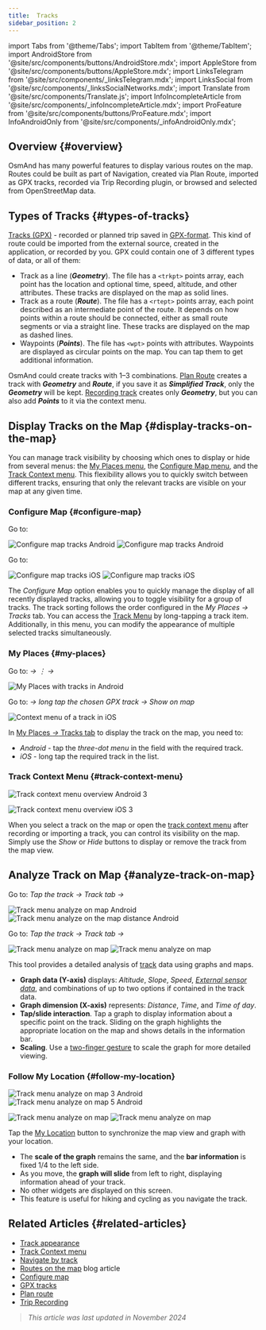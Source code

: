 ```yaml
---
title:  Tracks
sidebar_position: 2
---
```


import Tabs from '@theme/Tabs';
import TabItem from '@theme/TabItem';
import AndroidStore from '@site/src/components/buttons/AndroidStore.mdx';
import AppleStore from '@site/src/components/buttons/AppleStore.mdx';
import LinksTelegram from '@site/src/components/_linksTelegram.mdx';
import LinksSocial from '@site/src/components/_linksSocialNetworks.mdx';
import Translate from '@site/src/components/Translate.js';
import InfoIncompleteArticle from '@site/src/components/_infoIncompleteArticle.mdx';
import ProFeature from '@site/src/components/buttons/ProFeature.mdx';
import InfoAndroidOnly from '@site/src/components/_infoAndroidOnly.mdx';


## Overview {#overview}

OsmAnd has many powerful features to display various routes on the map. Routes could be built as part of Navigation, created via Plan Route, imported as GPX tracks, recorded via Trip Recording plugin, or browsed and selected from OpenStreetMap data.


## Types of Tracks {#types-of-tracks}

[Tracks (GPX)](#display-tracks-on-the-map) - recorded or planned trip saved in [GPX-format](https://en.wikipedia.org/wiki/GPS_Exchange_Format). This kind of route could be imported from the external source, created in the application, or recorded by you. GPX could contain one of 3 different types of data, or all of them:

- Track as a line (***Geometry***). The file has a ```<trkpt>``` points array, each point has the location and optional time, speed, altitude, and other attributes. These tracks are displayed on the map as solid lines.
- Track as a route (***Route***). The file has a ```<rtept>``` points array, each point described as an intermediate point of the route. It depends on how points within a route should be connected, either as small route segments or via a straight line. These tracks are displayed on the map as dashed lines.
- Waypoints (***Points***). The file has ```<wpt>``` points with attributes. Waypoints are displayed as circular points on the map. You can tap them to get additional information.

OsmAnd could create tracks with 1–3 combinations. [Plan Route](../../plan-route/create-route.md) creates a track with ***Geometry*** and ***Route***, if you save it as ***Simplified Track***, only the ***Geometry*** will be kept. [Recording track](../../plugins/trip-recording.md#new-track-recording) creates only ***Geometry***, but you can also add ***Points*** to it via the context menu.


## Display Tracks on the Map {#display-tracks-on-the-map}

You can manage track visibility by choosing which ones to display or hide from several menus: the [My Places menu](#my-places), the [Configure Map menu](#configure-map), and the [Track Context menu](#track-context-menu). This flexibility allows you to quickly switch between different tracks, ensuring that only the relevant tracks are visible on your map at any given time.

### Configure Map {#configure-map}

<Tabs groupId="operating-systems">

<TabItem value="android" label="Android">

Go to: *<Translate android="true" ids="shared_string_menu,configure_map,shared_string_show,show_gpx"/>*

![Configure map tracks Android](@site/static/img/map/tracks_and_routes/tracks_and_routes_display_1_andr.png)   ![Configure map tracks Android](@site/static/img/map/tracks_and_routes/tracks_and_routes_display_andr.png)  

</TabItem>

<TabItem value="ios" label="iOS">

Go to: *<Translate ios="true" ids="shared_string_menu,configure_map,shared_string_gpx_tracks"/>*

![Configure map tracks iOS](@site/static/img/personal/tracks/follow_track_1_ios.png)  ![Configure map tracks iOS](@site/static/img/personal/tracks/configure_map_track_menu_ios.png)

</TabItem>

</Tabs>

The *Configure Map* option enables you to quickly manage the display of all recently displayed tracks, allowing you to toggle visibility for a group of tracks. The track sorting follows the order configured in the *My Places → Tracks* tab. You can access the [Track Menu](../../personal/tracks/manage-tracks.md#track-menu) by long-tapping a track item. Additionally, in this menu, you can modify the appearance of multiple selected tracks simultaneously.

### My Places {#my-places}

<Tabs groupId="operating-systems">

<TabItem value="android" label="Android">

Go to: *<Translate android="true" ids="shared_string_menu,shared_string_my_places,shared_string_gpx_files"/> → &#8942; → <Translate android="true" ids="shared_string_show_on_map"/>*

![My Places with tracks in Android](@site/static/img/personal/tracks/one_track_menu_andr.png)

</TabItem>

<TabItem value="ios" label="iOS">

Go to: *<Translate ios="true" ids="shared_string_menu,shared_string_my_places,shared_string_gpx_tracks"/> → long tap the chosen GPX track → Show on map*

![Context menu of a track in iOS](@site/static/img/personal/tracks/one_track_menu_ios.png)

</TabItem>

</Tabs>

In [My Places *→* Tracks tab](../../personal/tracks/manage-tracks.md#manage-tracks) to display the track on the map, you need to:

- *Android* - tap the *three-dot menu* in the field with the required track.
- *iOS* - long tap the required track in the list.


### Track Context Menu {#track-context-menu}

<Tabs groupId="operating-systems">

<TabItem value="android" label="Android">

![Track context menu overview Android 3](@site/static/img/personal/tracks/track_context_overview_andr_3.png)

</TabItem>

<TabItem value="ios" label="iOS">

![Track context menu overview iOS 3](@site/static/img/personal/tracks/track_context_overview_ios_3.png)

</TabItem>

</Tabs>

When you select a track on the map or open the [track context menu](./track-context-menu.md) after recording or importing a track, you can control its visibility on the map. Simply use the *Show* or *Hide* buttons to display or remove the track from the map view.


## Analyze Track on Map {#analyze-track-on-map}

<Tabs groupId="operating-systems">

<TabItem value="android" label="Android">

Go to: *Tap the track → Track tab → <Translate android="true" ids="analyze_on_map"/>*  

![Track menu analyze on map Android](@site/static/img/personal/tracks/analyze_track_on_map_andr.png)    ![Track menu analyze on the map distance Android](@site/static/img/personal/tracks/analyze_track_on_map_distance_andr.png)

</TabItem>

<TabItem value="ios" label="iOS">

Go to: *Tap the track → Track tab → <Translate ios="true" ids="analyze_on_map"/>*  

![Track menu analyze on map](@site/static/img/personal/tracks/track_analyze_ios.png)  ![Track menu analyze on map ](@site/static/img/personal/tracks/track_analyze_on_map_ios.png)

</TabItem>

</Tabs>

This tool provides a detailed analysis of [track](../../map/tracks/track-context-menu.md#options) data using graphs and maps.

- **Graph data (Y-axis)** displays: *Altitude*, *Slope*, *Speed*, [*External sensor data*](../../plugins/external-sensors.md), and combinations of up to two options if contained in the track data.
- **Graph dimension (X-axis)** represents: *Distance*, *Time*, and *Time of day*.
- **Tap/slide interaction**. Tap a graph to display information about a specific point on the track. Sliding on the graph highlights the appropriate location on the map and shows details in the information bar.
- **Scaling**. Use a [two-finger gesture](../../map/interact-with-map.md#gestures) to scale the graph for more detailed viewing.


### Follow My Location {#follow-my-location}

<Tabs groupId="operating-systems">

<TabItem value="android" label="Android">

![Track menu analyze on map 3 Android](@site/static/img/personal/tracks/track_analyze_on_map_3_android.png) ![Track menu analyze on map 5 Android](@site/static/img/personal/tracks/track_analyze_on_map_5_android.png)

</TabItem>

<TabItem value="ios" label="iOS">

![Track menu analyze on map](@site/static/img/personal/tracks/track_follow_my_location_3_ios.png)  ![Track menu analyze on map ](@site/static/img/personal/tracks/track_follow_my_location_4_ios.png)

</TabItem>

</Tabs>

Tap the [My Location](../../map/interact-with-map.md#my-location-and-zoom) button to synchronize the map view and graph with your location.

- The **scale of the graph** remains the same, and the **bar information** is fixed 1/4 to the left side.
- As you move, the **graph will slide** from left to right, displaying information ahead of your track.
- No other widgets are displayed on this screen.
- This feature is useful for hiking and cycling as you navigate the track.  


## Related Articles {#related-articles}

- [Track appearance](./appearance.md)
- [Track Context menu](./track-context-menu.md)
- [Navigate by track](../../navigation/setup/gpx-navigation.md)
- [Routes on the map](https://docs.osmand.net/blog/routes) blog article
- [Configure map](../../map/configure-map-menu.md)  
- [GPX tracks](../../personal/tracks/index.md)  
- [Plan route](../../plan-route/index.md)  
- [Trip Recording](../../plugins/trip-recording.md)

> *This article was last updated in November 2024*
